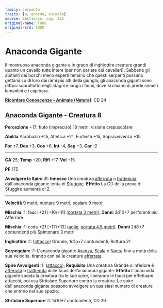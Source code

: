 ```yaml
---
family: serpente
traits: [n, enorme, animale]
source: Bestiario, pag. 302
original-name: TODO
original-srd: TODO
---
```


# Anaconda Gigante

Il mostruoso anaconda gigante è in grado di inghiottire creature grandi quanto
un cavallo tutte intere (per non parlare dei cavalieri). Sebbene gli abitanti
dei boschi meno esperti temano che questi serpenti possano gettarsi su di loro
dai rami più alti della giungla, gli anaconda giganti sono diffusi soprattutto
negli stagni e lungo i fiumi, dove si cibano di prede come i lamantini e i
capibara.

**[Ricordare Conoscenze - Animale (Natura)](/azioni/abilita/ricordare-conoscenze)**:
CD 24

## Anaconda Gigante - Creatura 8

**Percezione** +17; fiuto (impreciso) 18 metri, visione crepuscolare

**Abilità** Acrobazia +15, Atletica +21, Furtività +15, Sopravvivenza +15

**For** +7, **Des** +3, **Cos** +6, **Int** -4, **Sag** +3, **Car** -2

---

**CA** 25; **Temp** +20, **Rifl** +17, **Vol** +15

**PF** 175

**Avvolgere le Spire** :R: **Innesco** Una creatura
[afferrata](/condizioni/afferrato) o [trattenuta](/condizioni/trattenuto)
dall'anaconda gigante tenta di [Sfuggire](/azioni/sfuggire). **Effetto** La CD
della prova di Sfuggire aumenta di 2.

---

**Velocità** 9 metri, nuotare 9 metri, scalare 9 metri

**Mischia** :1: fauci +21 \[+16/+11] ([portata 3 metri](/tratti/portata)),
**Danni** 2d10+7 perforanti più Afferrare

**Mischia** :1: coda +21 \[+17/+13] ([agile](/tratti/agile),
[portata 4,5 metri](/tratti/portata)), **Danni** 2d8+7 contundenti più
Spintonare 3 metri

**Inghiottire** :1: ([attacco](/tratti/attacco)) Grande, 1d1o+7 contundenti,
Rottura 21

**Serpeggiare** :1: L'anaconda gigante [Avanza](/azioni/avanzare),
[Scala](/azioni/scalare) o [Nuota](/azioni/nuotare) fino a metà della sua
Velocità, tirando con sé le creature [afferrate](/condizioni/afferrato).

**Spire Avvolgenti** :1: ([attacco](/tratti/attacco)); **Requisito** Una
creatura Grande o inferiore è [afferrata](/condizioni/afferrato) o
[trattenuta](/condizioni/afferrato) dalle fauci dell'anaconda gigante.
**Effetto** L'anaconda gigante sposta la creatura tra le sue spire, liberando le
fauci per effettuare attacchi, poi usa Stritolare Superiore contro la creatura.
Le spire dell'anaconda gigante possono avvolgere un qualsiasi numero di creature
che entrino nel suo spazio.

**Stritolare Superiore** :1: 1d10+7 contundenti, CD 26
